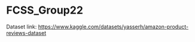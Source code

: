 # FCSS_Group22
Dataset link: https://www.kaggle.com/datasets/yasserh/amazon-product-reviews-dataset
